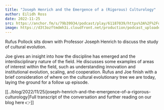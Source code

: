 ```yaml
---
title: "Joseph Henrich and the Emergence of a (Rigorous) Culturology"
author: Eilidh Ross
date: 2022-11-25
src: https://anchor.fm/s/79b39934/podcast/play/61187039/https%3A%2F%2Fd3ctxlq1ktw2nl.cloudfront.net%2Fproduction%2Fexports%2F79b39934%2F61187039%2Ff2c8a7f8a6e3ed21b4ad58ee0c3cf724.m4a
image: https://d3t3ozftmdmh3i.cloudfront.net/production/podcast_uploaded_episode400/20318133/20318133-1669378222759-808fef0c610ed.jpg
---
```


Rufus Pollock sits down with Professor Joseph Henrich to discuss the study of cultural evolution. 

Joe gives an insight into how the discipline has emerged and the interdisciplinary nature of the field. He discusses some examples of areas of interest within the field, such as understanding innovation and institutional evolution, scaling, and cooperation. Rufus and Joe finish with a brief consideration of where on the cultural evolutionary tree we are today, laying the ground for a follow up episode.

[[../blog/2022/11/25/joseph-henrich-and-the-emergence-of-a-rigorous-culturology|Full transcript of the conversation and further reading   on our blog here 👉]]